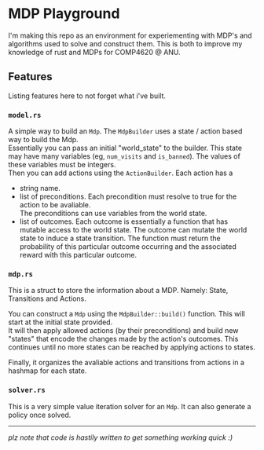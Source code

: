 # MDP Playground

I'm making this repo as an environment for experiementing with MDP's and algorithms used to solve and construct them. This is both to improve my knowledge of rust and MDPs for COMP4620 @ ANU.

## Features

Listing features here to not forget what i've built.

### `model.rs`

A simple way to build an `Mdp`. The `MdpBuilder` uses a state / action based way to build the Mdp.  
Essentially you can pass an initial "world_state" to the builder. This state may have many variables (eg, `num_visits` and `is_banned`). The values of these variables must be integers.  
Then you can add actions using the `ActionBuilder`. Each action has a

- string name.
- list of preconditions. Each precondition must resolve to true for the action to be avaliable.  
  The preconditions can use variables from the world state.
- list of outcomes. Each outcome is essentially a function that has mutable access to the world state. The outcome can mutate the world state to induce a state transition.
  The function must return the probability of this particular outcome occurring and the associated reward with this particular outcome.

### `mdp.rs`

This is a struct to store the information about a MDP. Namely: State, Transitions and Actions.

You can construct a `Mdp` using the `MdpBuilder::build()` function. This will start at the initial state provided.  
It will then apply allowed actions (by their preconditions) and build new "states" that encode the changes made by the action's outcomes. This continues until no more states can be reached by applying actions to states.

Finally, it organizes the avaliable actions and transitions from actions in a hashmap for each state.

### `solver.rs`

This is a very simple value iteration solver for an `Mdp`. It can also generate a policy once solved.

---

_plz note that code is hastily written to get something working quick :)_
